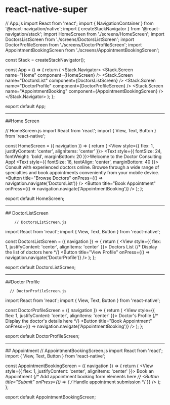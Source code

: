 # react-native-super

// App.js
import React from 'react';
import { NavigationContainer } from '@react-navigation/native';
import { createStackNavigator } from '@react-navigation/stack';
import HomeScreen from './screens/HomeScreen';
import DoctorsListScreen from './screens/DoctorsListScreen';
import DoctorProfileScreen from './screens/DoctorProfileScreen';
import AppointmentBookingScreen from './screens/AppointmentBookingScreen';

const Stack = createStackNavigator();

const App = () => {
  return (
    <NavigationContainer>
      <Stack.Navigator>
        <Stack.Screen name="Home" component={HomeScreen} />
        <Stack.Screen name="DoctorsList" component={DoctorsListScreen} />
        <Stack.Screen name="DoctorProfile" component={DoctorProfileScreen} />
        <Stack.Screen name="AppointmentBooking" component={AppointmentBookingScreen} />
      </Stack.Navigator>
    </NavigationContainer>
  );
};

export default App;


<hr>
##Home Screen 

// HomeScreen.js
import React from 'react';
import { View, Text, Button } from 'react-native';

const HomeScreen = ({ navigation }) => {
  return (
    <View style={{ flex: 1, justifyContent: 'center', alignItems: 'center' }}>
      <Text style={{ fontSize: 24, fontWeight: 'bold', marginBottom: 20 }}>Welcome to the Doctor Consulting App!</Text>
      <Text style={{ fontSize: 16, textAlign: 'center', marginBottom: 40 }}>
        Consult with experienced doctors online. Browse through a wide range of specialties and book appointments conveniently from your mobile device.
      </Text>
      <Button
        title="Browse Doctors"
        onPress={() => navigation.navigate('DoctorsList')}
      />
      <Button
        title="Book Appointment"
        onPress={() => navigation.navigate('AppointmentBooking')}
      />
    </View>
  );
};

export default HomeScreen;

<hr>
## DoctorListScreen
        
        // DoctorsListScreen.js
import React from 'react';
import { View, Text, Button } from 'react-native';

const DoctorsListScreen = ({ navigation }) => {
  return (
    <View style={{ flex: 1, justifyContent: 'center', alignItems: 'center' }}>
      <Text>Doctors List</Text>
      {/* Display the list of doctors here */}
      <Button
        title="View Profile"
        onPress={() => navigation.navigate('DoctorProfile')}
      />
    </View>
  );
};

export default DoctorsListScreen;

<hr>
##Doctor Profile
      
      // DoctorProfileScreen.js
import React from 'react';
import { View, Text, Button } from 'react-native';

const DoctorProfileScreen = ({ navigation }) => {
  return (
    <View style={{ flex: 1, justifyContent: 'center', alignItems: 'center' }}>
      <Text>Doctor's Profile</Text>
      {/* Display the doctor's details here */}
      <Button
        title="Book Appointment"
        onPress={() => navigation.navigate('AppointmentBooking')}
      />
    </View>
  );
};

export default DoctorProfileScreen;

      
<hr>
## Appointment
// AppointmentBookingScreen.js
import React from 'react';
import { View, Text, Button } from 'react-native';

const AppointmentBookingScreen = ({ navigation }) => {
  return (
    <View style={{ flex: 1, justifyContent: 'center', alignItems: 'center' }}>
      <Text>Book an Appointment</Text>
      {/* Add appointment booking form elements here */}
      <Button title="Submit" onPress={() => { /* Handle appointment submission */ }} />
    </View>
  );
};

export default AppointmentBookingScreen;

